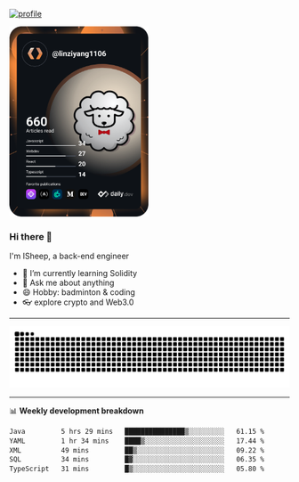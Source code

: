 [![profile](https://user-images.githubusercontent.com/54968314/208005045-e4b42f3b-833d-4242-bfcc-e764865553a2.svg)](https://www.calligrapher.ai/)

<a href="https://app.daily.dev/linziyang1106"><img src="/devcard.png" width="250" alt="ISheep's Dev Card"/></a>

### Hi there 🐏

I'm ISheep, a back-end engineer

- 🔭 I’m currently learning Solidity
- 💬 Ask me about anything
- 😄 Hobby: badminton & coding
- 👓 explore crypto and Web3.0

-------

![](https://raw.githubusercontent.com/ISheepp/ISheepp/output/github-contribution-grid-snake.svg)

-------

📊 **Weekly development breakdown**
<!--START_SECTION:waka-->

```txt
Java         5 hrs 29 mins   ███████████████▒░░░░░░░░░   61.15 %
YAML         1 hr 34 mins    ████▒░░░░░░░░░░░░░░░░░░░░   17.44 %
XML          49 mins         ██▒░░░░░░░░░░░░░░░░░░░░░░   09.22 %
SQL          34 mins         █▓░░░░░░░░░░░░░░░░░░░░░░░   06.35 %
TypeScript   31 mins         █▒░░░░░░░░░░░░░░░░░░░░░░░   05.80 %
```

<!--END_SECTION:waka-->
